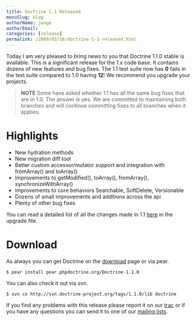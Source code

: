 ```yaml
---
title: Doctrine 1.1 Released
menuSlug: blog
authorName: jwage 
authorEmail: 
categories: [release]
permalink: /2009/03/16/doctrine-1-1-released.html
---
```

Today I am very pleased to bring news to you that Doctrine 1.1.0 stable
is available. This is a significant release for the 1.x code base. It
contains dozens of new features and bug fixes. The 1.1 test suite now
has **0** fails in the test suite compared to 1.0 having **12**! We
recommend you upgrade your projects.

> **NOTE** Some have asked whether 1.1 has all the same bug fixes that
> are in 1.0. The answer is yes. We are committed to maintaining both
> branches and will continue committing fixes to all branches when it
> applies.

Highlights
==========

-   New hydration methods
-   New migration diff tool
-   Better custom accessor/mutator support and integration with
    fromArray() and toArray()
-   Improvements to getModified(), toArray(), fromArray(),
    synchronizeWithArray()
-   Improvements to core behaviors Searchable, SoftDelete, Versionable
-   Dozens of small improvements and additions across the api
-   Plenty of other bug fixes

You can read a detailed list of all the changes made in 1.1
[here](http://www.doctrine-project.org/upgrade/1_1) in the upgrade file.

Download
========

As always you can get Doctrine on the
[download](http://www.doctrine-project.org/download) page or via pear.

    $ pear install pear.phpdoctrine.org/Doctrine-1.1.0

You can also check it out via svn.

    $ svn co http://svn.doctrine-project.org/tags/1.1.0/lib doctrine

If you find any problems with this release please report it on our
[trac](http://trac.doctrine-project.org) or if you have any questions
you can send it to one of our [mailing
lists](http://www.doctrine-project.org/community).
